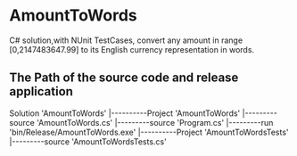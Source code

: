 # AmountToWords
C# solution,with NUnit TestCases, convert any amount in range [0,2147483647.99] to its English currency representation in words.

## The Path of the source code and release application
Solution 'AmountToWords'
          |----------Project 'AmountToWords'
                            |---------source 'AmountToWords.cs'
                            |---------source 'Program.cs'
                            |---------run 'bin/Release/AmountToWords.exe'
          |----------Project 'AmountToWordsTests'
                            |---------source 'AmountToWordsTests.cs'
###

